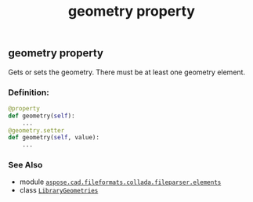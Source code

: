 ﻿---
title: geometry property
second_title: Aspose.CAD for Python via .NET API References
description: 
type: docs
weight: 50
url: /aspose.cad.fileformats.collada.fileparser.elements/librarygeometries/geometry/
is_root: false
---

## geometry property


Gets or sets the geometry.
There must be at least one geometry element.
### Definition:
```python
@property
def geometry(self):
    ...
@geometry.setter
def geometry(self, value):
    ...
```

### See Also
* module [`aspose.cad.fileformats.collada.fileparser.elements`](../../)
* class [`LibraryGeometries`](/cad/python-net/aspose.cad.fileformats.collada.fileparser.elements/librarygeometries)
